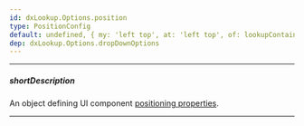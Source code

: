 ```yaml
---
id: dxLookup.Options.position
type: PositionConfig
default: undefined, { my: 'left top', at: 'left top', of: lookupContainer } (Material)
dep: dxLookup.Options.dropDownOptions
---
```

---
##### shortDescription
An object defining UI component [positioning properties](/api-reference/50%20Common/Object%20Structures/positionConfig '/Documentation/ApiReference/Common/Object_Structures/PositionConfig/').

---
